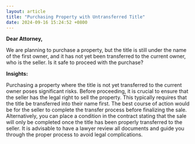 ```yaml
---
layout: article
title: "Purchasing Property with Untransferred Title"
date: 2024-09-16 15:24:52 +0800
---
```


<p><strong>Dear Attorney,</strong></p><p>We are planning to purchase a property, but the title is still under the name of the first owner, and it has not yet been transferred to the current owner, who is the seller. Is it safe to proceed with the purchase?</p><p><strong>Insights:</strong></p><p>Purchasing a property where the title is not yet transferred to the current owner poses significant risks. Before proceeding, it is crucial to ensure that the seller has the legal right to sell the property. This typically requires that the title be transferred into their name first. The best course of action would be for the seller to complete the transfer process before finalizing the sale. Alternatively, you can place a condition in the contract stating that the sale will only be completed once the title has been properly transferred to the seller. It is advisable to have a lawyer review all documents and guide you through the proper process to avoid legal complications.</p>